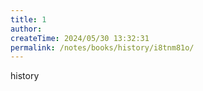 ```yaml
---
title: 1
author:
createTime: 2024/05/30 13:32:31
permalink: /notes/books/history/i8tnm81o/
---
```


history
<clock/>
